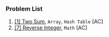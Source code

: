 ### Problem List


1.  [[1] Two Sum](https://leetcode.com/problems/two-sum/), `Array`, `Hash Table` [AC]
1.  [[7] Reverse Integer](https://leetcode.com/problems/reverse-integer/description/), `Math` [AC]


 

